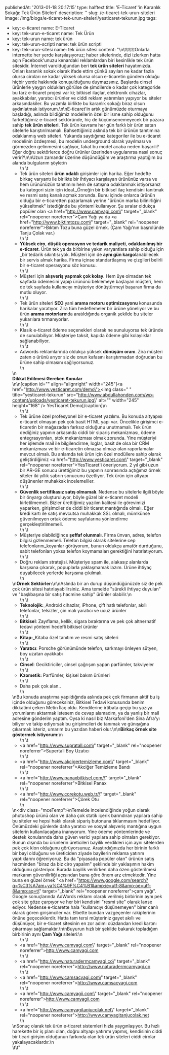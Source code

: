 publishedAt: '2013-01-18 20:17:15'
type: halftext
title: 'E-Ticaret''in Karanlık Sokağı: Tek Ürün Siteleri'
description: ''
slug: /e-ticaret-tek-urun-siteleri
image: /img/blogs/e-ticaret-tek-urun-siteleri/yesticaret-tekurun.jpg
tags:
  - key: e-ticaret
    name: E-Ticaret
  - key: tek-urun-e-ticaret
    name: Tek Ürün
  - key: tek-urun
    name: tek ürün
  - key: tek-urun-scripti
    name: tek ürün scripti
  - key: tek-urun-sitesi
    name: tek ürün sitesi
content: "\n\t\t\t\tOnlarla internette her yerde karşılaşıyoruz; haber sitelerinde, dizi izlerken hatta açın Facebook'unuzu kenardaki reklamlardan biri kesinlikle tek ürün sitesidir. İnternet varolduğundan beri <strong>tek ürün siteleri</strong> hayatımızda. Onları karanlık sokak olarak ifade ettim çünkü sayıları ne kadar fazla olursa ciroları ne kadar yüksek olursa olsun e-ticaretin gündem olduğu hiçbir yerde hakkında konuşulduğunu duymazsınız. Başlarda cinsel ürünlerle yaygın oldukları görülse de şimdilerde o kadar çok kategoride bu tarz e-ticaret projesi var ki; bitkisel ilaçlar, elektronik cihazlar, ayakkabılar, yaratıcı ürünler ve ciddi reklam yatırımları yapıyor bu siteler arkasındakiler. Bu yazımla birlikte bu karanlık sokağı biraz olsun aydınlatmak istiyorum.\n\nE-ticaret'in artık günümüzde oturmaya başladığı, aslında bildiğimiz modellerin özel bir isme sahip olduğunu farkettiğimiz e-ticaret sektöründe, hiç de küçümsenemeyecek bir pazara sahip <strong>tek ürün siteleri</strong>. Tek ürün kavramı her gün farklı bir ürün satan sitelerle karıştırılmamalı. Bahsettiğimiz aslında tek bir ürünün tanıtımına odaklanmış web siteleri. Yukarıda saydığımız kategoriler ile bu e-ticaret modelinin özdeşmesi, bu modelin underground olarak yayılması ve görmezden gelinmesini sağlıyor, fakat bu model acaba neden başarılı? Eğer doğru sektörlerce doğru ürünler üzerinden uygulanırsa nasıl sonuç verir?\n\nUzun zamandır üzerine düşündüğüm ve araştırma yaptığım bu alanda bulgularım şöyle:\n<ul>\n \t<li>Tek ürün siteleri <strong>ürün odaklı</strong> girişimler için harika. Eğer hedefte birkaç varyantı ile birlikte bir ihtiyacı karşılayan ürününüz varsa ve hem ürününüzün tanıtımını hem de satışına odaklanmak istiyorsanız bu kategori sizin için ideal.\_Örneğin bir bitkisel ilaç kendisini tanıtmak ve resmi satış kanalı açmak zorunda. Bunu içinde onlarca ürünün olduğu bir e-ticaretten pazarlamak yerine \"ürünün marka bilinirliğini yükseltmek\" istediğinde bu yöntemi kullanıyor. Şu sıralar oldukça popüler olan <a href=\"http://www.camyagi.com\" target=\"_blank\" rel=\"noopener noreferrer\">Çam Yağı</a> ya da <a href=\"http://www.biktimtozu.com\" target=\"_blank\" rel=\"noopener noreferrer\">Bıktım Tozu</a> buna güzel örnek. (Çam Yağı'nın başrolünde Tanju Çolak var.)</li>\n \t<li><strong>Yüksek ciro</strong>, <strong>düşük operasyon ve tedarik maliyeti</strong>, <strong>odaklanılmış bir e-ticaret</strong>. Ürün tek ya da birbirine yakın varyantlara sahip olduğu için \_bir tedarik sıkıntısı yok. Müşteri için de <strong>aynı gün kargo</strong>lanabilecek bir servis almak harika. Firma içinse standartlaşmış ve çizgileri belirli bir e-ticaret operasyonu söz konusu.</li>\n \t<li>Müşteri için <strong>alışveriş yapmak çok kolay</strong>. Hem üye olmadan tek sayfada ödemesini yapıp ürününü beklemeye başlayan müşteri, hem de tek sayfada kullanıcıyı müşteriye dönüştürmeyi başaran firma da mutlu oluyor.</li>\n \t<li>Tek ürün siteleri <strong>SEO</strong> yani <strong>arama motoru optimizasyonu</strong> konusunda harikalar yaratıyor. Zira tüm hedeflemeler bir ürüne yöneliyor ve bu ürün <strong>arama motorları</strong>nda aratıldığında organik şekilde bu siteler yukarılara tırmanıyorlar.</li>\n \t<li>Klasik e-ticaret ödeme seçenekleri olarak ne sunuluyorsa tek üründe de sunulabiliyor. Müşteriye taksit, kapıda ödeme gibi kolaylıklar sağlanabiliyor.</li>\n \t<li>Adwords reklamlarında oldukça yüksek <strong>dönüşüm oranı</strong>. Zira müşteri zaten o ürünü arıyor siz de onun kafasını karıştırmadan doğrudan bu ürüne sahip olmasını sağlıyorsunuz.</li>\n</ul>\n<div><strong>Dikkat Edilmesi Gereken Konular</strong></div>\n\n[caption id=\"\" align=\"alignright\" width=\"245\"]<a href=\"http://www.yesticaret.com/demo\"><img class=\" \" title=\"yesticaret-tekurun\" src=\"http://www.abdullahonden.com/wp-content/uploads/yesticaret-tekurun.jpg\" alt=\"\" width=\"245\" height=\"168\" /></a> YesTicaret Demo[/caption]\n<ul>\n \t<li>Tek ürüne özel profesyonel bir e-ticaret yazılımı. Bu konuda altyapısı e-ticaret olmayan pek çok basit HTML yapı var. Öncelikle girişimci e-ticaretin bir mağazadan farksız olduğunu unutmamalı. Tek ürün dediğiniz yapının arkasında ciddi bir sipariş mekanizması, ödeme entegrasyonları, stok mekanizması olmak zorunda. Yine müşteriyi her işlemde mail ile bilgilendirme, loglar, basit de olsa bir CRM mekanizması ve bir e-ticaretin olmazsa olmazı olan raporlamalar mevcut olmalı. Bu anlamda tek ürün için özel modüllere sahip olarak geliştirdiğimiz <a href=\"http://www.yesticaret.com\" target=\"_blank\" rel=\"noopener noreferrer\">YesTicaret</a>'i öneriyorum. 2 yıl gibi uzun bir AR-GE sonucu ürettiğimiz bu yapının sonrasında açtığımız örnek siteler iki yıllık sabrın sonucunu özetliyor. Tek ürün için altyapı düşünenler muhakkak incelemeliler.</li>\n \t<li><strong>Güvenlik sertifikasız satış olmamalı</strong>. Nedense bu sitelerle ilgili böyle bir önyargı oluşturuluyor, böyle güzel bir e-ticaret modeli kirletilmemeli. Bizler ürettiğimiz yazılım kalitesi ile görevimizi yaparken, girişimciler de ciddi bir ticaret mantığında olmalı. Eğer kredi kartı ile satış mevcutsa muhakkak SSL olmalı, mümkünse güvenilmeyen ortak ödeme sayfalarına yönlendirme gerçekleştirilmemeli.</li>\n \t<li>Müşteriye olabildiğince <strong>şeffaf olunmalı</strong>. Firma ünvan, adres, telefon bilgisi gizlenmemeli. Telefon bilgisi olarak sitelerine cep telefonlarını\_koyanlar görüyorum, bunun oldukça amatör durduğunu, sabit telefonları yoksa telefon koymamaları gerektiğini hatırlatıyorum.</li>\n \t<li>Doğru reklam stratejisi. Müşteriye spam ile, alakasız alanlarda karşısına çıkarak, popuplarla yaklaşmamak lazım. Ürüne ihtiyaç duyabilecek yerlerde karşısına çıkılmalı.</li>\n</ul>\n<strong>Örnek Sektörler:</strong>\n\nAslında bir an durup düşündüğünüzde siz de pek çok ürün sitesi hatırlayabilirsiniz. Ama temelde \"sürekli ihtiyaç duyulan\" ve \"başlıbaşına bir satış hacmine sahip\" ürünler olabilir.\n<ul>\n \t<li><strong>Teknolojik:</strong>\_Android cihazlar, iPhone, çift hatlı telefonlar, akıllı telefonlar, telsizler, çin malı yaratıcı ve ucuz ürünler</li>\n \t<li><strong>Bitkisel</strong>: Zayıflama, kellik, sigara bıraktırma ve pek çok altnernatif tedavi yöntemi hedefli bitkisel ürünler</li>\n \t<li><strong>Kitap:</strong>\_Kitaba özel tanıtım ve resmi satış siteleri</li>\n \t<li><strong>Yaratıcı</strong>: Porsche görünümünde telefon, sarkmayı önleyen sütyen, boy uzatan ayakkabı</li>\n \t<li><strong>Cinsel</strong>: Geciktiriciler, cinsel çağrışım yapan parfümler, takviyeler</li>\n \t<li><strong>Kzometik:</strong> Parfümler, kişisel bakım ürünleri</li>\n \t<li>Daha pek çok alan..</li>\n</ul>\nBu konuda araştırma yapıldığında aslında pek çok firmanın aktif bu iş içinde olduğunu göreceksiniz, Bitkisel Tedavi konusunda benim dikkatimi çeken Metin İlaç oldu. Kendilerine irtibata geçip bu yazıya yorumlarını aktarmak istesem de cevap alamadım, ya da yanlış bir mail adresine gönderim yaptım. Oysa ki nasıl biz Markafoni'den Sina Afra'yı biliyor ve takip ediyorsak bu girişimcileri de tanımak ve günışığına çıkarmak isteriz, umarım bu yazıdan haberi olur.\n\n<strong>Birkaç örnek site göstermek istiyorum:</strong>\n<ul>\n \t<li><a href=\"http://www.supratall.com\" target=\"_blank\" rel=\"noopener noreferrer\">Supertall Boy Uzatıcı</a></li>\n \t<li><a href=\"http://www.akcigertemizleme.com\" target=\"_blank\" rel=\"noopener noreferrer\">Akciğer Temizleme Bandı</a></li>\n \t<li><a href=\"http://www.panaxbitkisel.com/\" target=\"_blank\" rel=\"noopener noreferrer\">Bitkisel Panax</a></li>\n \t<li><a href=\"http://www.corekotu.web.tr/\" target=\"_blank\" rel=\"noopener noreferrer\">Çörek Otu</a></li>\n</ul>\n<div class=\"mceTemp\"></div>\nTemelde incelendiğinde yoğun olarak photoshop ürünü olan ve daha çok statik içerik barındıran yapılara sahip bu siteler ve hepsi haklı olarak sipariş butonuna tıklanmasını hedefliyor. Önümüzdeki günlerde daha yaratıcı ve sosyal alışveriş mantığına uygun sitelerin kullanılacağına inanıyorum. Yine ödeme yöntemlerinde ve destek konularında daha güven verici yapılara sahip olmaları gerekiyor. Bunun dışında bu ürünlerin üreticileri bayilik verdikleri için aynı sitelerden pek çok klon olduğunu görüyorsunuz. Araştırdığınızda her birinin farklı bir bayi olduğunu ve üreticiden ziyade bayilerin reklama yatırım yaptıklarını öğreniyoruz. Bu da \"piyasada popüler olan\" ürünün satış hacminden \"biraz da biz ciro yapalım\" şeklinde bir yaklaşımın hakim olduğunu gösteriyor. Burada bayilik verilirken daha özen gösterilmesi markanın güvenilirliği açısından bana göre önem arz etmektedir. Yine buna en güzel örnek \"<a href=\"https://www.google.com/search?q=%C3%A7am+ya%C4%9F%C4%B1&amp;ie=utf-8&amp;oe=utf-8&amp;aq=t\" target=\"_blank\" rel=\"noopener noreferrer\">çam yağı</a>\". Google sonuçlarında AdWords reklamı olarak verilmiş birbirinin aynı pek çok site göze çarpıyor ve her biri kendisini \"resmi site\" olarak lanse ediyor. Nedense e-ticarette hala \"kullanıcıyı düşünemeyen\" birer canlı olarak gören girişimciler var. Elbette bundan vazgeçenler rakiplerinin önüne geçeceklerdir. Hatta tam tersi müşteriniz gayet akıllı ve düşünüyor, bir e-ticaret sitesinin en zor adımı cüzdandan kredi kartını çıkarmayı sağlamaktır.\n\nBuyurun hızlı bir şekilde bakarak topladığım birbirinin aynı <strong>Çam Yağı</strong> siteleri:\n<ul>\n \t<li><a href=\"http://www.camyagi.com\" target=\"_blank\" rel=\"noopener noreferrer\">http://www.camyagi.com</a></li>\n \t<li><a href=\"http://www.naturadermcamyagi.co\" target=\"_blank\" rel=\"noopener noreferrer\">http://www.naturadermcamyagi.co</a></li>\n \t<li><a href=\"http://www.camsacyagi.com\" target=\"_blank\" rel=\"noopener noreferrer\">http://www.camsacyagi.com</a></li>\n \t<li><a href=\"http://www.camyagii.com\" target=\"_blank\" rel=\"noopener noreferrer\">http://www.camyagii.com</a></li>\n \t<li><a href=\"http://www.camyagitanjucolak.net\" target=\"_blank\" rel=\"noopener noreferrer\">http://www.camyagitanjucolak.net</a></li>\n</ul>\nSonuç olarak tek ürün e-ticaret sistemleri hızla yaygınlaşıyor. Bu hızlı harekette bir iş planı olan, doğru altyapı yatırımı yapmış, kendisinin ciddi bir ticari girişim olduğunun farkında olan tek ürün siteleri ciddi cirolar yakalayacaklardır.\n<div></div>\t\t"
